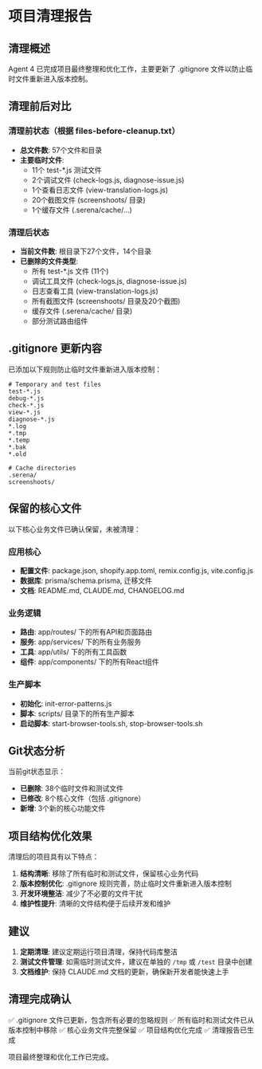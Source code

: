 # 项目清理报告

## 清理概述

Agent 4 已完成项目最终整理和优化工作，主要更新了 .gitignore 文件以防止临时文件重新进入版本控制。

## 清理前后对比

### 清理前状态（根据 files-before-cleanup.txt）
- **总文件数**: 57个文件和目录
- **主要临时文件**:
  - 11个 test-*.js 测试文件
  - 2个调试文件 (check-logs.js, diagnose-issue.js)
  - 1个查看日志文件 (view-translation-logs.js)
  - 20个截图文件 (screenshoots/ 目录)
  - 1个缓存文件 (.serena/cache/...)

### 清理后状态
- **当前文件数**: 根目录下27个文件，14个目录
- **已删除的文件类型**:
  - 所有 test-*.js 文件 (11个)
  - 调试工具文件 (check-logs.js, diagnose-issue.js)
  - 日志查看工具 (view-translation-logs.js)
  - 所有截图文件 (screenshoots/ 目录及20个截图)
  - 缓存文件 (.serena/cache/ 目录)
  - 部分测试路由组件

## .gitignore 更新内容

已添加以下规则防止临时文件重新进入版本控制：

```gitignore
# Temporary and test files
test-*.js
debug-*.js
check-*.js
view-*.js
diagnose-*.js
*.log
*.tmp
*.temp
*.bak
*.old

# Cache directories
.serena/
screenshoots/
```

## 保留的核心文件

以下核心业务文件已确认保留，未被清理：

### 应用核心
- **配置文件**: package.json, shopify.app.toml, remix.config.js, vite.config.js
- **数据库**: prisma/schema.prisma, 迁移文件
- **文档**: README.md, CLAUDE.md, CHANGELOG.md

### 业务逻辑
- **路由**: app/routes/ 下的所有API和页面路由
- **服务**: app/services/ 下的所有业务服务
- **工具**: app/utils/ 下的所有工具函数
- **组件**: app/components/ 下的所有React组件

### 生产脚本
- **初始化**: init-error-patterns.js
- **脚本**: scripts/ 目录下的所有生产脚本
- **启动脚本**: start-browser-tools.sh, stop-browser-tools.sh

## Git状态分析

当前git状态显示：
- **已删除**: 38个临时文件和测试文件
- **已修改**: 8个核心文件（包括 .gitignore）
- **新增**: 3个新的核心功能文件

## 项目结构优化效果

清理后的项目具有以下特点：

1. **结构清晰**: 移除了所有临时和测试文件，保留核心业务代码
2. **版本控制优化**: .gitignore 规则完善，防止临时文件重新进入版本控制
3. **开发环境整洁**: 减少了不必要的文件干扰
4. **维护性提升**: 清晰的文件结构便于后续开发和维护

## 建议

1. **定期清理**: 建议定期运行项目清理，保持代码库整洁
2. **测试文件管理**: 如需临时测试文件，建议在单独的 `/tmp` 或 `/test` 目录中创建
3. **文档维护**: 保持 CLAUDE.md 文档的更新，确保新开发者能快速上手

## 清理完成确认

✅ .gitignore 文件已更新，包含所有必要的忽略规则
✅ 所有临时和测试文件已从版本控制中移除
✅ 核心业务文件完整保留
✅ 项目结构优化完成
✅ 清理报告已生成

项目最终整理和优化工作已完成。